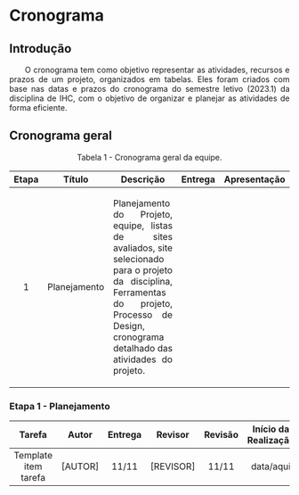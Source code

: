 # Cronograma

## Introdução

<p align="justify">
&emsp;&emsp;O cronograma tem como objetivo representar as atividades, recursos e prazos de um projeto, organizados em tabelas. Eles foram criados com base nas datas e prazos do cronograma do semestre letivo (2023.1) da disciplina de IHC, com o objetivo de organizar e planejar as atividades de forma eficiente.
</p>

## Cronograma geral

<figcaption align="center">Tabela 1 - Cronograma geral da equipe.</figcaption>

| Etapa | Título | Descrição | Entrega | Apresentação |
| :---: | :-----------------------------------------: | :------------------------------------: | :-----: | :----------: |
|   1   | Planejamento | <p style="text-align: justify;">Planejamento do Projeto, equipe, listas de sites avaliados, site selecionado para o projeto da disciplina, Ferramentas do projeto, Processo de Design, cronograma detalhado das atividades do projeto. </p>

### Etapa 1 - Planejamento

|                  Tarefa                   |      Autor       | Entrega |           Revisor           | Revisão | Início da Realização | Fim da Realização |
| :---------------------------------------: | :--------------: | :-----: | :-------------------------: | :-----: | :------------------: | :---------------: |
|              Template item tarefa             |  [AUTOR]   |  11/11  |         [REVISOR]        |  11/11  |        data/aqui         |       data/aqui       |